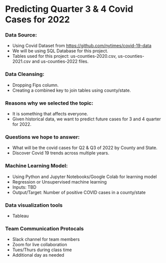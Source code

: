 # Predicting Quarter 3 & 4 Covid Cases for 2022

### Data Source:
- Using Covid Dataset from https://github.com/nytimes/covid-19-data
- We will be using SQL Database for this project.
- Tables used for this project: us-counties-2020.csv, us-counties-2021.csv and us-counties-2022 files.

### Data Cleansing:
- Dropping Fips column.
- Creating a combined key to join tables using county/state.

### Reasons why we selected the topic:
 -  It is something that affects everyone.
 -  Given historical data, we want to predict future cases for 3 and 4 quarter for 2022.
 
### Questions we hope to answer:
- What will be the covid cases for Q2 & Q3 of 2022 by County and State.
- Discover Covid 19 trends across multiple years.

### Machine Learning Model:
- Using Python and Jupyter Notebooks/Google Colab for learning model
- Regression or Unsupervised machine learning
- Inputs: TBD
- Output/Target: Number of positive COVID cases in a county/state

### Data visualization tools
- Tableau

### Team Communication Protocals
- Slack channel for team members
- Zoom for live collaboration
- Tues/Thurs during class time
- Additional day as needed
